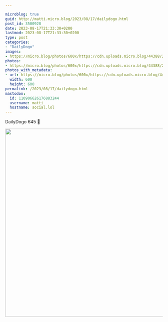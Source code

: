 ```yaml
---

microblog: true
guid: http://matti.micro.blog/2023/08/17/dailydogo.html
post_id: 3500928
date: 2023-08-17T21:33:30+0200
lastmod: 2023-08-17T21:33:30+0200
type: post
categories:
- "DailyDogo"
images:
- https://micro.blog/photos/600x/https://cdn.uploads.micro.blog/44388/2023/5723c21964054f1d873a955d98f94c7b.jpg
photos:
- https://micro.blog/photos/600x/https://cdn.uploads.micro.blog/44388/2023/5723c21964054f1d873a955d98f94c7b.jpg
photos_with_metadata:
- url: https://micro.blog/photos/600x/https://cdn.uploads.micro.blog/44388/2023/5723c21964054f1d873a955d98f94c7b.jpg
  width: 600
  height: 600
permalink: /2023/08/17/dailydogo.html
mastodon:
  id: 110906626176883244
  username: matti
  hostname: social.lol
---
```

DailyDogo 645 🐶

<img src="https://micro.blog/photos/600x/https://blog.martin-haehnel.de/uploads/2023/5723c21964054f1d873a955d98f94c7b.jpg" width="600" height="600" alt="" />
